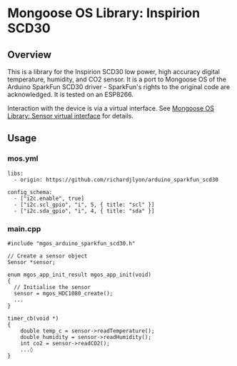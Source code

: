 # Mongoose OS Library: Inspirion SCD30 

## Overview

This is a library for the Inspirion SCD30 low power, high accuracy digital temperature, humidity, and CO2 sensor. It is a port to Mongoose OS of the Arduino SparkFun SCD30 driver - SparkFun's rights to the original code are acknowledged. It is tested on an ESP8266.

Interaction with the device is via a virtual interface. See [Mongoose OS Library: Sensor virtual interface](https://github.com/richardjlyon/arduino_sensor_interface) for details.

## Usage

### mos.yml

```
libs:
  - origin: https://github.com/richardjlyon/arduino_sparkfun_scd30

config_schema:
  - ["i2c.enable", true]
  - ["i2c.scl_gpio", "i", 5, { title: "scl" }]
  - ["i2c.sda_gpio", "i", 4, { title: "sda" }]
```

### main.cpp

```
#include "mgos_arduino_sparkfun_scd30.h"

// Create a sensor object
Sensor *sensor;

enum mgos_app_init_result mgos_app_init(void)
{
  // Initialise the sensor
  sensor = mgos_HDC1080_create();
  ...
}

timer_cb(void *)
{
    double temp_c = sensor->readTemperature();
    double humidity = sensor->readHumidity();
    int co2 = sensor->readCO2();
    ...◊
}
```